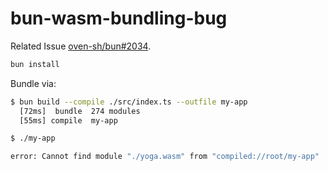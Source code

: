 # bun-wasm-bundling-bug

Related Issue [oven-sh/bun#2034](https://github.com/oven-sh/bun/issues/2034).

```bash
bun install
```

Bundle via:

```bash
$ bun build --compile ./src/index.ts --outfile my-app
  [72ms]  bundle  274 modules
  [55ms] compile  my-app

$ ./my-app

error: Cannot find module "./yoga.wasm" from "compiled://root/my-app"
```
